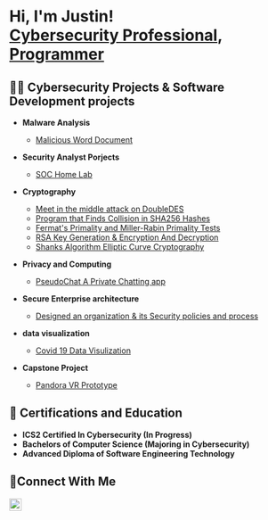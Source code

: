 <h1>Hi, I'm Justin! <br/><a href="https://www.linkedin.com/in/justin-langevin/">Cybersecurity Professional</a>, <a href="https://github.com/Justin200104">Programmer</a></h1>

<h2>👨‍💻 Cybersecurity Projects & Software Development projects</h2>

- <b>Malware Analysis</b>
  - [Malicious Word Document](https://github.com/Justin200104/MalwareAnalysisFinalProject)
  
- <b>Security Analyst Porjects</b>
  - [SOC Home Lab](https://github.com/Justin200104/Security-Analyst---SOC-Home-Lab)
  
- <b>Cryptography</b>
  - [Meet in the middle attack on DoubleDES](https://github.com/Justin200104/Meet-In-The-Middle-Attack-on-2DES/tree/main)
  - [Program that Finds Collision in SHA256 Hashes](https://github.com/Justin200104/SHA256-Collision-Finder)
  - [Fermat's Primality and Miller-Rabin Primality Tests](https://github.com/Justin200104/Fermat-s-Primality-and-Miller-Rabin-Primality-Test)
  - [RSA Key Generation & Encryption And Decryption](https://github.com/Justin200104/RSA-Key-Generation-Encrypt-and-Decrypt)
  - [Shanks Algorithm Elliptic Curve Cryptography](https://github.com/Justin200104/Elliptic-Curve-Cryptography)

- <b>Privacy and Computing</b>
  - [PseudoChat A Private Chatting app](https://github.com/Justin200104/PrivacyFinalProject)
    
- <b>Secure Enterprise architecture</b>
  - [Designed an organization & its Security policies and process](https://github.com/Justin200104/Designed-an-organization-its-Security-policies-and-process)
- <b>data visualization</b>
  - [Covid 19 Data Visulization](https://www.youtube.com/watch?v=QNjYpxxwE3c)
- <b>Capstone Project</b>
  - [Pandora VR Prototype](https://www.youtube.com/watch?v=T_eCAfjK-NY)

<h2>📝 Certifications and Education</h2>

- <b>ICS2 Certified In Cybersecurity (In Progress)</b>
- <b>Bachelors of Computer Science (Majoring in Cybersecurity)</b>
- <b>Advanced Diploma of Software Engineering Technology</b>


<h2>🤳Connect With Me</h2>

[<img align="left" alt="JoshMadakor | LinkedIn" width="22px" src="https://cdn.jsdelivr.net/npm/simple-icons@v3/icons/linkedin.svg" />][linkedin]

[linkedin]: https://www.linkedin.com/in/justin-langevin/




<!--
**Justin200104/Justin200104** is a ✨ _special_ ✨ repository because its `README.md` (this file) appears on your GitHub profile.

Here are some ideas to get you started:

- 🔭 I’m currently working on ...
- 🌱 I’m currently learning ...
- 👯 I’m looking to collaborate on ...
- 🤔 I’m looking for help with ...
- 💬 Ask me about ...
- 📫 How to reach me: ...
- 😄 Pronouns: ...
- ⚡ Fun fact: ...
-->
